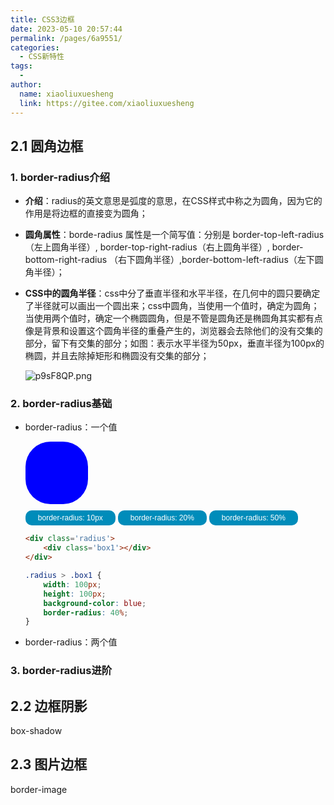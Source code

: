```yaml
---
title: CSS3边框
date: 2023-05-10 20:57:44
permalink: /pages/6a9551/
categories:
  - CSS新特性
tags:
  - 
author: 
  name: xiaoliuxuesheng
  link: https://gitee.com/xiaoliuxuesheng
---
```

## 2.1 圆角边框

### 1. border-radius介绍

- **介绍**：radius的英文意思是弧度的意思，在CSS样式中称之为圆角，因为它的作用是将边框的直接变为圆角；

- **圆角属性**：borde-radius 属性是一个简写值：分别是 border-top-left-radius（左上圆角半径）, border-top-right-radius（右上圆角半径）, border-bottom-right-radius （右下圆角半径）,border-bottom-left-radius（左下圆角半径）；

- **CSS中的圆角半径**：css中分了垂直半径和水平半径，在几何中的圆只要确定了半径就可以画出一个圆出来；css中圆角，当使用一个值时，确定为圆角；当使用两个值时，确定一个椭圆圆角，但是不管是圆角还是椭圆角其实都有点像是背景和设置这个圆角半径的重叠产生的，浏览器会去除他们的没有交集的部分，留下有交集的部分；如图：表示水平半径为50px，垂直半径为100px的椭圆，并且去除掉矩形和椭圆没有交集的部分；

  <img src="https://s1.ax1x.com/2023/05/11/p9sF8QP.png" alt="p9sF8QP.png" border="0" />

### 2. border-radius基础

- border-radius：一个值

  <div class='radius'>
      <div class='box1'></div>
      <div>
          <button onclick="changeRadius('10px')">border-radius: 10px</button>
          <button onclick="changeRadius('20%')">border-radius: 20%</button>
          <button onclick="changeRadius('50%')">border-radius: 50%</button>
      </div>
  </div>

  ```html
  <div class='radius'>
      <div class='box1'></div>
  </div>
  ```

  ```css
  .radius > .box1 {
      width: 100px;
      height: 100px;
      background-color: blue;
      border-radius: 40%;
  }
  ```

  <style>
      .radius > .box1 {
          width: 100px;
          height: 100px;
          background-color: blue;
          border-radius: 40%;
      }
  </style>

  <script type="text/javascript">
      window.onload=function(){
          changeRadius = function (value) {
              let name = document.getElementsByClassName("box1");
              name[0].setAttribute('style', 'border-radius:' + value)
          }
      }
  </script>

- border-radius：两个值

  

### 3. border-radius进阶

## 2.2 边框阴影

box-shadow

## 2.3 图片边框

border-image



<style>
    button {
        background-color: #008CBA;
        border: none;
        color: white;
        padding: 5px 20px;
        margin-top: 10px;
        text-align: center;
        text-decoration: none;
        display: inline-block;
        font-size: 12px;
        border-radius: 10px;
    }
</style>